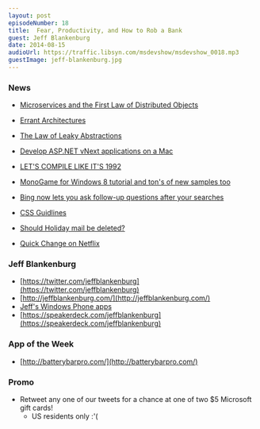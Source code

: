 ```yaml
---
layout: post
episodeNumber: 18
title:	Fear, Productivity, and How to Rob a Bank
guest: Jeff Blankenburg
date: 2014-08-15
audioUrl: https://traffic.libsyn.com/msdevshow/msdevshow_0018.mp3
guestImage: jeff-blankenburg.jpg
---
```


### News

 - [Microservices and the First Law of Distributed Objects](http://martinfowler.com/articles/distributed-objects-microservices.html)
 - [Errant Architectures](http://www.drdobbs.com/errant-architectures/184414966)
 - [The Law of Leaky Abstractions](http://www.joelonsoftware.com/articles/LeakyAbstractions.html)
 - [Develop ASP.NET vNext applications on a Mac](http://blogs.msdn.com/b/webdev/archive/2014/08/12/develop-asp-net-vnext-applications-on-a-mac.aspx)
 - [LET'S COMPILE LIKE IT'S 1992](http://fabiensanglard.net/Compile_Like_Its_1992/)
 - [MonoGame for Windows 8 tutorial and ton's of new samples too](http://channel9.msdn.com/coding4fun/blog/MonoGame-for-Windows-8-tutorial-and-tons-of-new-samples-too)
 - [Bing now lets you ask follow-up questions after your searches](http://blogs.bing.com/search/2014/08/13/lets-have-a-conversation/)
 - [CSS Guidlines](http://cssguidelin.es/)
 - [Should Holiday mail be deleted?](http://www.bbc.com/news/magazine-23547802)

 - [Quick Change on Netflix](http://dvd.netflix.com/Movie/Quick-Change/70036931?trkid=222336)

### Jeff Blankenburg

 - [https://twitter.com/jeffblankenburg](https://twitter.com/jeffblankenburg)
 - [http://jeffblankenburg.com/](http://jeffblankenburg.com/)
 - [Jeff's Windows Phone apps](http://www.windowsphone.com/en-US/store/publishers?publisherId=Jeff%2BBlankenburg)
 - [https://speakerdeck.com/jeffblankenburg](https://speakerdeck.com/jeffblankenburg)

### App of the Week

 - [http://batterybarpro.com/](http://batterybarpro.com/)

### Promo

 - Retweet any one of our tweets for a chance at one of two $5 Microsoft gift cards!
	 - US residents only :'(